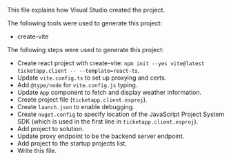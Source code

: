 This file explains how Visual Studio created the project.

The following tools were used to generate this project:
- create-vite

The following steps were used to generate this project:
- Create react project with create-vite: `npm init --yes vite@latest ticketapp.client -- --template=react-ts`.
- Update `vite.config.ts` to set up proxying and certs.
- Add `@type/node` for `vite.config.js` typing.
- Update `App` component to fetch and display weather information.
- Create project file (`ticketapp.client.esproj`).
- Create `launch.json` to enable debugging.
- Create `nuget.config` to specify location of the JavaScript Project System SDK (which is used in the first line in `ticketapp.client.esproj`).
- Add project to solution.
- Update proxy endpoint to be the backend server endpoint.
- Add project to the startup projects list.
- Write this file.
